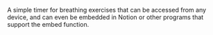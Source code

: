 A simple timer for breathing exercises that can be accessed from any device, and can even be embedded in Notion or other programs that support the embed function.
